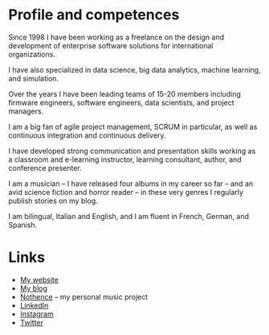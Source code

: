 # Profile and competences

Since 1998 I have been working as a freelance on the design and development of enterprise software solutions for international organizations.

I have also specialized in data science, big data analytics, machine learning, and simulation.

Over the years I have been leading teams of 15-20 members including firmware engineers, software engineers, data scientists, and project managers.

I am a big fan of agile project management, SCRUM in particular, as well as continuous integration and continuous delivery.

I have developed strong communication and presentation skills working as a classroom and e-learning instructor, learning consultant, author, and conference presenter.

I am a musician – I have released four albums in my career so far – and an avid science fiction and horror reader – in these very genres I regularly publish stories on my blog.

I am bilingual, Italian and English, and I am fluent in French, German, and Spanish.

# Links

* [My website](https://fabioscagliola.com)
* [My blog](https://blog.fabioscagliola.com)
* [Nothence](https://nothence.com) – my personal music project
* [LinkedIn](https://linkedin.com/in/fabioscagliola)
* [Instagram](https://instagram.com/fabioscagliola)
* [Twitter](https://twitter.com/fabioscagliola)
